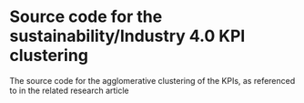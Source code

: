 # Source code for the sustainability/Industry 4.0 KPI clustering
The source code for the agglomerative clustering of the KPIs, as referenced to in the related research article
